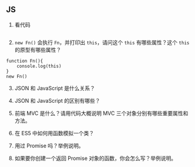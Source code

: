 ## JS

1. 看代码

```JS

```

2. `new Fn()` 会执行 `Fn`，并打印出 `this`，请问这个 `this` 有哪些属性？这个 `this` 的原型有哪些属性？

```JS
function Fn(){
    console.log(this)
}
new Fn()
```


3. JSON 和 JavaScript 是什么关系？


4. JSON 和 JavaScript 的区别有哪些？

5. 前端 MVC 是什么？请用代码大概说明 MVC 三个对象分别有哪些重要属性和方法。


6. 在 ES5 中如何用函数模拟一个类？


7. 用过 Promise 吗？举例说明。


8. 如果要你创建一个返回 Promise 对象的函数，你会怎么写？举例说明。